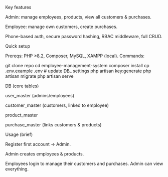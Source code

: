 Key features

Admin: manage employees, products, view all customers & purchases.

Employee: manage own customers, create purchases.

Phone-based auth, secure password hashing, RBAC middleware, full CRUD.

Quick setup

Prereqs: PHP ≥8.2, Composer, MySQL, XAMPP (local).
Commands:

git clone repo
cd employee-management-system
composer install
cp .env.example .env        # update DB_ settings
php artisan key:generate
php artisan migrate
php artisan serve

DB (core tables)

user_master (admins/employees)

customer_master (customers, linked to employee)

product_master

purchase_master (links customers & products)

Usage (brief)

Register first account → Admin.

Admin creates employees & products.

Employees login to manage their customers and purchases. Admin can view everything.